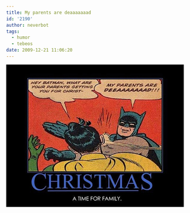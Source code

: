 ```yaml
---
title: My parents are deaaaaaaad
id: '2190'
author: neverbot
tags:
  - humor
  - tebeos
date: 2009-12-21 11:06:20
---
```


![200912211106.jpg](./my-parents-are-deaaaaaaad/200912211106.jpg)